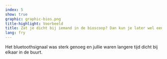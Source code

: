 ```yaml
---
index: 5
show: true
graphic: graphic-bios.png
title-highlight: Voorbeeld
title: Zat je dicht bij iemand in de bioscoop? Dan kun je later wel een melding krijgen
lang: fry
---
```


Het bluetoothsignaal was sterk genoeg en jullie waren langere tijd dicht bij elkaar in de buurt.
